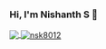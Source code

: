 ### Hi, I'm Nishanth S 👋


<a href="https://github.com/nsk8012">
  <!-- Change the `github-readme-stats.anuraghazra1.vercel.app` to `github-readme-stats.vercel.app`  -->
  <img align="center" src="https://github-readme-stats.anuraghazra1.vercel.app/api/top-langs/?username=nsk8012&theme=radical&hide_langs_below=1" />
</a>
<a href="https://github.com/nsk8012">
  <img align="center" src="https://github-readme-stats.anuraghazra1.vercel.app/api?username=nsk8012&show_icons=true&theme=radical&line_height=27" alt="nsk8012" />
</a>
